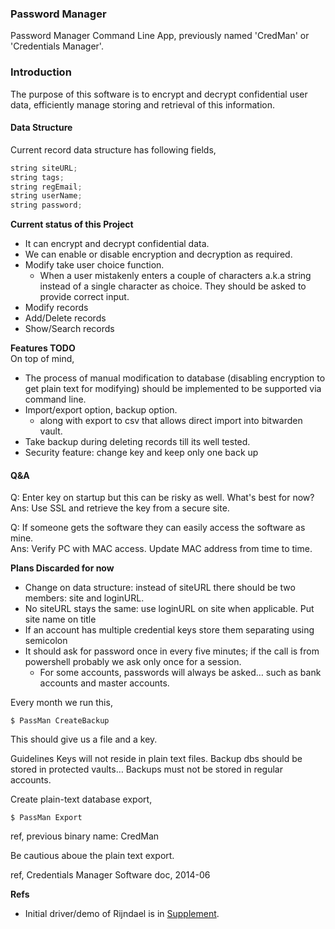 ### Password Manager
Password Manager Command Line App, previously named 'CredMan' or 'Credentials Manager'.

### Introduction
The purpose of this software is to encrypt and decrypt confidential user data, efficiently manage storing and retrieval of this information.

#### Data Structure
Current record data structure has following fields,

```cpp
string siteURL;
string tags;
string regEmail;
string userName;
string password;
```

**Current status of this Project**  
- It can encrypt and decrypt confidential data.
- We can enable or disable encryption and decryption as required.
- Modify take user choice function.
  - When a user mistakenly enters a couple of characters a.k.a string instead of a single character as choice. They should be asked to provide correct input.
- Modify records
- Add/Delete records
- Show/Search records

**Features TODO**  
On top of mind,
- The process of manual modification to database (disabling encryption to get plain text for modifying) should be implemented to be supported via command line.
- Import/export option, backup option.
  - along with export to csv that allows direct import into bitwarden vault.
- Take backup during deleting records till its well tested.
- Security feature: change key and keep only one back up

#### Q&A
Q: Enter key on startup but this can be risky as well. What's best for now?  
Ans: Use SSL and retrieve the key from a secure site.  

Q: If someone gets the software they can easily access the software as mine.  
Ans: Verify PC with MAC access. Update MAC address from time to time.

**Plans Discarded for now**  
- Change on data structure: instead of siteURL there should be two members: site and loginURL. 
- No siteURL stays the same: use loginURL on site when applicable. Put site name on title
- If an account has multiple credential keys store them separating using semicolon
- It should ask for password once in every five minutes; if the call is from powershell probably we ask only once for a session.
  - For some accounts, passwords will always be asked… such as bank accounts and master accounts.

Every month we run this,

    $ PassMan CreateBackup

This should give us a file and a key.

Guidelines
Keys will not reside in plain text files. Backup dbs should be stored in protected vaults…
Backups must not be stored in regular accounts.

Create plain-text database export,

    $ PassMan Export

ref, previous binary name: CredMan

Be cautious aboue the plain text export.

ref, Credentials Manager Software doc, 2014-06


**Refs**  
- Initial driver/demo of Rijndael is in [Supplement](https://github.com/atiq-cs/PasswordManager/blob/dev/Supplement.md).